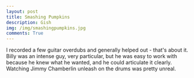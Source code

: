```yaml
---
layout: post
title: Smashing Pumpkins 
description: Gish 
img: /img/smashingpumpkins.jpg
comments: True
---
```


I recorded a few guitar overdubs and generally helped out - that's about it. Billy was an intense guy, very particular, but he was easy to work with because he knew what he wanted, and he could articulate it clearly. Watching Jimmy Chamberlin unleash on the drums was pretty unreal. 